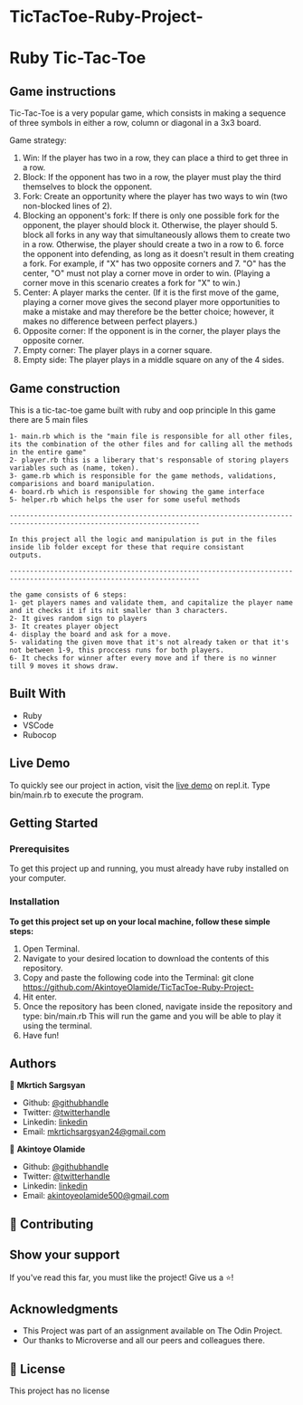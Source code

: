 # TicTacToe-Ruby-Project-

# Ruby Tic-Tac-Toe

## Game instructions

Tic-Tac-Toe is a very popular game, which consists in making a sequence of three symbols in either a row, column or diagonal in a 3x3 board.

Game strategy:

1. Win: If the player has two in a row, they can place a third to get three in a row.
2. Block: If the opponent has two in a row, the player must play the third themselves to block the opponent.
3. Fork: Create an opportunity where the player has two ways to win (two non-blocked lines of 2).
4. Blocking an opponent's fork: If there is only one possible fork for the opponent, the player should block it. Otherwise, the player should 5. block all forks in any way that simultaneously allows them to create two in a row. Otherwise, the player should create a two in a row to 6. force the opponent into defending, as long as it doesn't result in them creating a fork. For example, if "X" has two opposite corners and 7. "O" has the center, "O" must not play a corner move in order to win. (Playing a corner move in this scenario creates a fork for "X" to win.)
8. Center: A player marks the center. (If it is the first move of the game, playing a corner move gives the second player more opportunities to make a mistake and may therefore be the better choice; however, it makes no difference between perfect players.)
9. Opposite corner: If the opponent is in the corner, the player plays the opposite corner.
10. Empty corner: The player plays in a corner square.
11. Empty side: The player plays in a middle square on any of the 4 sides.

## Game construction

This is a tic-tac-toe game built with ruby and oop principle 
    In this game there are 5 main files 

    1- main.rb which is the "main file is responsible for all other files, its the combination of the other files and for calling all the methods in the entire game"
    2- player.rb this is a liberary that's responsable of storing players variables such as (name, token).
    3- game.rb which is responsible for the game methods, validations, comparisions and board manipulation.
    4- board.rb which is responsible for showing the game interface
    5- helper.rb which helps the user for some useful methods

    ---------------------------------------------------------------------------------------------------------------------

    In this project all the logic and manipulation is put in the files inside lib folder except for these that require consistant
    outputs.

    ---------------------------------------------------------------------------------------------------------------------

    the game consists of 6 steps:
    1- get players names and validate them, and capitalize the player name and it checks it if its nit smaller than 3 characters.
    2- It gives random sign to players
    3- It creates player object
    4- display the board and ask for a move.
    5- validating the given move that it's not already taken or that it's not between 1-9, this proccess runs for both players.
    6- It checks for winner after every move and if there is no winner till 9 moves it shows draw.

## Built With

- Ruby
- VSCode
- Rubocop

## Live Demo

To quickly see our project in action, visit the [live demo](https://repl.it/@MkrtichSargsyan/TicTacToe-Ruby-Project-#bin/main.rb
) on repl.it. Type bin/main.rb to execute the program.

## Getting Started

### Prerequisites

To get this project up and running, you must already have ruby installed on your computer.

### Installation

**To get this project set up on your local machine, follow these simple steps:**

1. Open Terminal.
2. Navigate to your desired location to download the contents of this repository.
3. Copy and paste the following code into the Terminal:
    git clone https://github.com/AkintoyeOlamide/TicTacToe-Ruby-Project-
4. Hit enter.
5. Once the repository has been cloned, navigate inside the repository and type:
    bin/main.rb
    This will run the game and you will be able to play it using the terminal.
6. Have fun!

## Authors

 👤 **Mkrtich Sargsyan**
- Github: [@githubhandle](https://github.com/MkrtichSargsyan)
- Twitter: [@twitterhandle](https://twitter.com/MkrtichSargsyan)
- Linkedin: [linkedin](https://www.linkedin.com/in/mkrtich-sargsyan-921ab0152/)
- Email:  mkrtichsargsyan24@gmail.com

👤 **Akintoye Olamide**

- Github: [@githubhandle](https://github.com/AkintoyeOlamide)
- Twitter: [@twitterhandle](https://twitter.com/@toshactL)
- Linkedin: [linkedin](https://www.linkedin.com/in/akintoye-olamide-baa80b1a4/)
- Email:  akintoyeolamide500@gmail.com
## :handshake: Contributing

## Show your support
If you've read this far, you must like the project! Give us a :star:️!
## Acknowledgments
- This Project was part of an assignment available on The Odin Project.
- Our thanks to Microverse and all our peers and colleagues there.
## :memo: License
This project has no license
